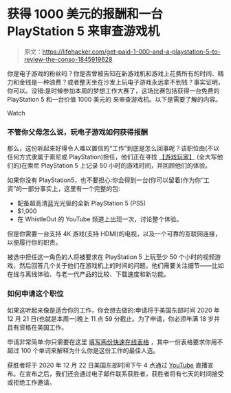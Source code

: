 # 获得 1000 美元的报酬和一台 PlayStation 5 来审查游戏机

> 原文：<https://lifehacker.com/get-paid-1-000-and-a-playstation-5-to-review-the-conso-1845919628>

你是电子游戏的粉丝吗？你是否曾被告知在新游戏机和游戏上花费所有的时间、精力和金钱是一种浪费？或者整天坐在沙发上玩电子游戏永远拿不到钱？事实证明，你可以。没错:是时候参加本周的梦想工作大赛了，这场比赛包括获得一台免费的 PlayStation 5 和一台价值 1000 美元的 来审查游戏机。以下是需要了解的内容。

Watch

### 不管你父母怎么说，玩电子游戏如何获得报酬

那么，这份听起来好得令人难以置信的“工作”到底是怎么回事呢？该职位由(不以任何方式隶属于索尼或 PlayStation)担任，他们正在寻找 [【游戏玩家】](https://www.whistleout.com/Internet/News/video-game-dream-job) (全大写他们的)在索尼 PlayStation 5 上记录 50 小时的游戏时间，并回顾他们的体验。

如果你没有 PlayStation5，也不要担心:你会得到一台(你可以留着)作为你“工资”的一部分事实上，这里有一个完整的包:

*   配备超高清蓝光光驱的全新 PlayStation 5 (PS5)
*   $1,000
*   在 WhistleOut 的 YouTube 频道上出现一次，讨论整个体验。

但是你需要一台支持 4K 游戏(支持 HDMI)的电视，以及一个可靠的互联网连接，以便履行你的职责。

被选中担任这一角色的人将被要求在 PlayStation 5 上玩至少 50 个小时的视频游戏，然后回答几个关于他们在游戏机上的时间的问题。他们需要关注细节——比如在线与离线体验、与老一代产品的比较、下载速度和新功能。

### 如何申请这个职位

如果这听起来像是适合你的工作，你会想去做的:申请将于美国东部时间 2020 年 12 月 21 日(也就是本周一)晚上 11 点 59 分截止。为了申请，你必须年满 18 岁并且有资格在美国工作。

申请非常简单:你只需要在这里 [填写两份快速在线表格](https://www.whistleout.com/Internet/News/video-game-dream-job) ，其中一份表格要求你用不超过 100 个单词来解释为什么你是这份工作的最佳人选。

获胜者将于 2020 年 12 月 22 日美国东部时间下午 4 点通过 [YouTube](https://www.youtube.com/channel/UCNRA7sTvSKwvFHfPWARmQUg) 直播宣布。在宣布之后，我们还会通过电子邮件联系获胜者，获胜者将有七天的时间接受或拒绝工作邀请。
